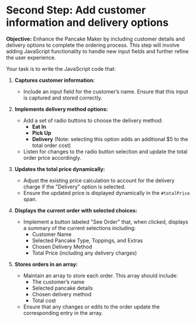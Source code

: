 # Second Step: Add customer information and delivery options

**Objective:** Enhance the Pancake Maker by including customer details and delivery options to complete the ordering process. This step will involve adding JavaScript functionality to handle new input fields and further refine the user experience.

Your task is to write the JavaScript code that:

1. **Captures customer information:**
   - Include an input field for the customer’s name. Ensure that this input is captured and stored correctly.
2. **Implements delivery method options:**

   - Add a set of radio buttons to choose the delivery method:
     - **Eat In**
     - **Pick Up**
     - **Delivery** (Note: selecting this option adds an additional $5 to the total order cost)
   - Listen for changes to the radio button selection and update the total order price accordingly.

3. **Updates the total price dynamically:**

   - Adjust the existing price calculation to account for the delivery charge if the "Delivery" option is selected.
   - Ensure the updated price is displayed dynamically in the `#totalPrice` span.

4. **Displays the current order with selected choices:**

   - Implement a button labeled "See Order" that, when clicked, displays a summary of the current selections including:
     - Customer Name
     - Selected Pancake Type, Toppings, and Extras
     - Chosen Delivery Method
     - Total Price (including any delivery charges)

5. **Stores orders in an array:**
   - Maintain an array to store each order. This array should include:
     - The customer’s name
     - Selected pancake details
     - Chosen delivery method
     - Total cost
   - Ensure that any changes or edits to the order update the corresponding entry in the array.
